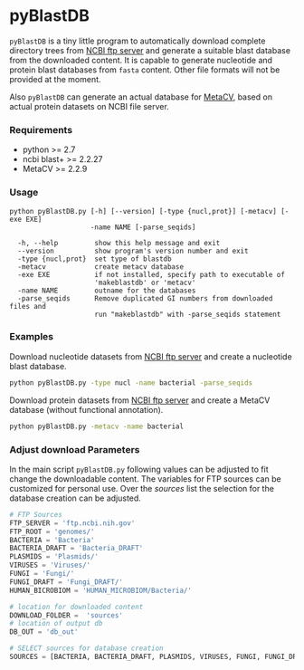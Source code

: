 # pyBlastDB

`pyBlastDB` is a tiny little program to automatically download complete directory trees from [NCBI ftp server](ftp://ftp.ncbi.nih.gov/genomes/) and generate a suitable blast database from the downloaded content. It is capable to generate nucleotide and protein blast databases from `fasta` content. Other file formats will not be provided at the moment.  

Also `pyBlastDB` can generate an actual database for [MetaCV](http://metacv.sourceforge.net/), based on actual protein datasets on NCBI file server. 

### Requirements

* python >= 2.7
* ncbi blast+ >= 2.2.27
* MetaCV >= 2.2.9

### Usage
```
python pyBlastDB.py [-h] [--version] [-type {nucl,prot}] [-metacv] [-exe EXE]
                    -name NAME [-parse_seqids]

  -h, --help         show this help message and exit
  --version          show program's version number and exit
  -type {nucl,prot}  set type of blastdb
  -metacv            create metacv database
  -exe EXE           if not installed, specify path to executable of
                     'makeblastdb' or 'metacv'
  -name NAME         outname for the databases
  -parse_seqids      Remove duplicated GI numbers from downloaded files and
                     run "makeblastdb" with -parse_seqids statement
```

### Examples

Download nucleotide datasets from [NCBI ftp server](ftp://ftp.ncbi.nih.gov/genomes/) and create a nucleotide blast database.
```bash
python pyBlastDB.py -type nucl -name bacterial -parse_seqids
```

Download protein datasets from [NCBI ftp server](ftp://ftp.ncbi.nih.gov/genomes/) and create a MetaCV database (without functional annotation).
```bash
python pyBlastDB.py -metacv -name bacterial
```

### Adjust download Parameters

In the main script `pyBlastDB.py` following values can be adjusted to fit change the downloadable content. The variables for FTP sources can be customized for personal use. Over the _sources_ list the selection for the database creation can be adjusted. 

```python
# FTP Sources
FTP_SERVER = 'ftp.ncbi.nih.gov' 
FTP_ROOT = 'genomes/'
BACTERIA = 'Bacteria'
BACTERIA_DRAFT = 'Bacteria_DRAFT'
PLASMIDS = 'Plasmids/'
VIRUSES = 'Viruses/'
FUNGI = 'Fungi/'
FUNGI_DRAFT = 'Fungi_DRAFT/'
HUMAN_BICROBIOM = 'HUMAN_MICROBIOM/Bacteria/'

# location for downloaded content
DOWNLOAD_FOLDER =  'sources'
# location of output db
DB_OUT = 'db_out'

# SELECT sources for database creation
SOURCES = [BACTERIA, BACTERIA_DRAFT, PLASMIDS, VIRUSES, FUNGI, FUNGI_DRAFT]
```



